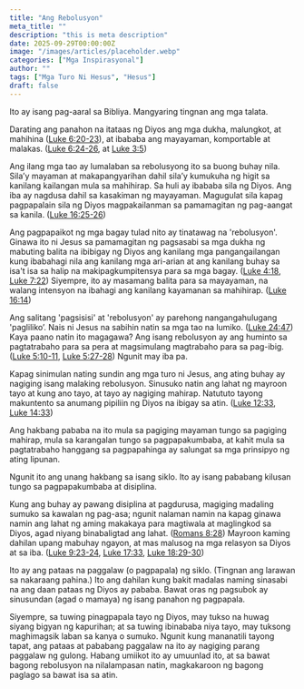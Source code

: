 ```yaml
---
title: "Ang Rebolusyon"
meta_title: ""
description: "this is meta description"
date: 2025-09-29T00:00:00Z
image: "/images/articles/placeholder.webp"
categories: ["Mga Inspirasyonal"]
author: ""
tags: ["Mga Turo Ni Hesus", "Hesus"]
draft: false
---
```


Ito ay isang pag-aaral sa Bibliya. Mangyaring tingnan ang mga talata.  
  
Darating ang panahon na itataas ng Diyos ang mga dukha, malungkot, at mahihina ([Luke 6:20-23](http://www.biblegateway.com/passage/index.php?search=Luke+6%3A20-23;&version=50;&interface=print "Read Luke 6:20-23")), at ibababa ang mayayaman, komportable at malakas. ([Luke 6:24-26](http://www.biblegateway.com/passage/index.php?search=Luke+6%3A24-26;&version=50;&interface=print "Read Luke 6:24-26"), at [Luke 3:5](http://www.biblegateway.com/passage/index.php?search=Luke+3%3A5;&version=50;&interface=print "Read Luke 3:5"))  
  
Ang ilang mga tao ay lumalaban sa rebolusyong ito sa buong buhay nila. Sila’y mayaman at makapangyarihan dahil sila’y kumukuha ng higit sa kanilang kailangan mula sa mahihirap. Sa huli ay ibababa sila ng Diyos. Ang iba ay nagdusa dahil sa kasakiman ng mayayaman. Magugulat sila kapag pagpapalain sila ng Diyos magpakailanman sa pamamagitan ng pag-aangat sa kanila. ([Luke 16:25-26](http://www.biblegateway.com/passage/index.php?search=Luke+16%3A25-26;&version=50;&interface=print "Read Luke 16:25-26"))  
  
Ang pagpapaikot ng mga bagay tulad nito ay tinatawag na 'rebolusyon'. Ginawa ito ni Jesus sa pamamagitan ng pagsasabi sa mga dukha ng mabuting balita na ibibigay ng Diyos ang kanilang mga pangangailangan kung ibabahagi nila ang kanilang mga ari-arian at ang kanilang buhay sa isa't isa sa halip na makipagkumpitensya para sa mga bagay. ([Luke 4:18](http://www.biblegateway.com/passage/index.php?search=Luke+4%3A18;&version=50;&interface=print "Read Luke 4:18"), [Luke 7:22](http://www.biblegateway.com/passage/index.php?search=Luke+7%3A22;&version=50;&interface=print "Read Luke 7:22")) Siyempre, ito ay masamang balita para sa mayayaman, na walang intensyon na ibahagi ang kanilang kayamanan sa mahihirap. ([Luke 16:14](http://www.biblegateway.com/passage/index.php?search=Luke+16%3A14;&version=50;&interface=print "Read Luke 16:14"))  
  
Ang salitang 'pagsisisi' at 'rebolusyon' ay parehong nangangahulugang 'pagliliko’. Nais ni Jesus na sabihin natin sa mga tao na lumiko. ([Luke 24:47](http://www.biblegateway.com/passage/index.php?search=Luke+24%3A47;&version=50;&interface=print "Read Luke 24:47")) Kaya paano natin ito magagawa? Ang isang rebolusyon ay ang huminto sa pagtatrabaho para sa pera at magsimulang magtrabaho para sa pag-ibig. ([Luke 5:10-11](http://www.biblegateway.com/passage/index.php?search=Luke+5%3A10-11;&version=50;&interface=print "Read Luke 5:10-11"), [Luke 5:27-28](http://www.biblegateway.com/passage/index.php?search=Luke+5%3A27-28;&version=50;&interface=print "Read Luke 5:27-28")) Ngunit may iba pa.  
  
Kapag sinimulan nating sundin ang mga turo ni Jesus, ang ating buhay ay nagiging isang malaking rebolusyon. Sinusuko natin ang lahat ng mayroon tayo at kung ano tayo, at tayo ay nagiging mahirap. Natututo tayong makuntento sa anumang pipiliin ng Diyos na ibigay sa atin. ([Luke 12:33](http://www.biblegateway.com/passage/index.php?search=Luke+12%3A33;&version=50;&interface=print "Read Luke 12:33"), [Luke 14:33](http://www.biblegateway.com/passage/index.php?search=Luke+14%3A33;&version=50;&interface=print "Read Luke 14:33"))  
  
Ang hakbang pababa na ito mula sa pagiging mayaman tungo sa pagiging mahirap, mula sa karangalan tungo sa pagpapakumbaba, at kahit mula sa pagtatrabaho hanggang sa pagpapahinga ay salungat sa mga prinsipyo ng ating lipunan.  
  
Ngunit ito ang unang hakbang sa isang siklo. Ito ay isang pababang kilusan tungo sa pagpapakumbaba at disiplina.  
  
Kung ang buhay ay pawang disiplina at pagdurusa, magiging madaling sumuko sa kawalan ng pag-asa; ngunit nalaman namin na kapag ginawa namin ang lahat ng aming makakaya para magtiwala at maglingkod sa Diyos, agad niyang binabaligtad ang lahat. ([Romans 8:28](http://www.biblegateway.com/passage/index.php?search=Romans+8%3A28;&version=50;&interface=print "Read Romans 8:28")) Mayroon kaming dahilan upang mabuhay ngayon, at mas malusog na mga relasyon sa Diyos at sa iba. ([Luke 9:23-24](http://www.biblegateway.com/passage/index.php?search=Luke+9%3A23-24;&version=50;&interface=print "Read Luke 9:23-24"), [Luke 17:33](http://www.biblegateway.com/passage/index.php?search=Luke+17%3A33;&version=50;&interface=print "Read Luke 17:33"), [Luke 18:29-30](http://www.biblegateway.com/passage/index.php?search=Luke+18%3A29-30;&version=50;&interface=print "Read Luke 18:29-30"))  
  
Ito ay ang pataas na paggalaw (o pagpapala) ng siklo. (Tingnan ang larawan sa nakaraang pahina.) Ito ang dahilan kung bakit madalas naming sinasabi na ang daan pataas ng Diyos ay pababa. Bawat oras ng pagsubok ay sinusundan (agad o mamaya) ng isang panahon ng pagpapala.  
  
Siyempre, sa tuwing pinagpapala tayo ng Diyos, may tukso na huwag siyang bigyan ng kapurihan; at sa tuwing ibinababa niya tayo, may tuksong maghimagsik laban sa kanya o sumuko. Ngunit kung mananatili tayong tapat, ang pataas at pababang paggalaw na ito ay nagiging parang paggalaw ng gulong. Habang umiikot ito ay umuunlad ito, at sa bawat bagong rebolusyon na nilalampasan natin, magkakaroon ng bagong paglago sa bawat isa sa atin.
